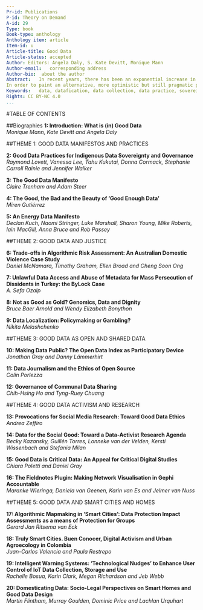```yaml
---
Pr-id: Publications
P-id: Theory on Demand
A-id: 29
Type: book
Book-type: anthology
Anthology item: article
Item-id: u
Article-title: Good Data
Article-status: accepted
Author: Editors: Angela Daly, S. Kate Devitt, Monique Mann 
Author-email:   corresponding address
Author-bio:  about the author
Abstract:   In recent years, there has been an exponential increase in the collection, aggregation and automated analysis of information by government and private actors, and in response to this there has been a significant critique regarding what could be termed ‘bad’ data practices in the globalised digital economy. 
In order to paint an alternative, more optimistic but still pragmatic picture of the datafied future, this book examines and proposes ‘good data’ practices, values and principles from an interdisciplinary, international perspective. From ideas of data sovereignty and justice, to manifestos for change and calls for activism, this collection opens a multifaceted conversation on the kinds of futures we want to see, and presents concrete steps on how we can start realising good data in practice.
Keywords:   data, datafication, data collection, data practice, sovereignty, activism
Rights: CC BY-NC 4.0
...
```


#TABLE OF CONTENTS

##Biographies
**1: Introduction: What is (in) Good Data** <br />
*Monique Mann, Kate Devitt and Angela Daly*



##THEME 1: GOOD DATA MANIFESTOS AND PRACTICES

**2: Good Data Practices for Indigenous Data Sovereignty and Governance** <br />
*Raymond Lovett, Vanessa Lee, Tahu Kukutai, Donna Cormack, Stephanie Carroll Rainie and Jennifer Walker*

**3: The Good Data Manifesto** <br />
*Claire Trenham and Adam Steer*

**4: The Good, the Bad and the Beauty of ‘Good Enough Data’** <br />
*Miren Gutiérrez*

**5: An Energy Data Manifesto** <br />
*Declan Kuch, Naomi Stringer, Luke Marshall, Sharon Young, Mike Roberts, Iain MacGill, Anna Bruce and Rob Passey*

##THEME 2: GOOD DATA AND JUSTICE 

**6: Trade-offs in Algorithmic Risk Assessment: An Australian Domestic Violence Case Study** <br /> 
*Daniel McNamara, Timothy Graham, Ellen Broad and Cheng Soon Ong*

**7: Unlawful Data Access and Abuse of Metadata for Mass Persecution of Dissidents in Turkey: the ByLock Case** <br /> 
*A. Sefa Ozalp*

**8: Not as Good as Gold? Genomics, Data and Dignity**<br /> 
*Bruce Baer Arnold and Wendy Elizabeth Bonython*

**9: Data Localization: Policymaking or Gambling?**<br /> 
*Nikita Melashchenko*

##THEME 3: GOOD DATA AS OPEN AND SHARED DATA

**10: Making Data Public? The Open Data Index as Participatory Device**<br /> 
*Jonathan Gray and Danny Lämmerhirt*

**11: Data Journalism and the Ethics of Open Source**<br />
*Colin Porlezza*

**12: Governance of Communal Data Sharing**<br />
*Chih-Hsing Ho and Tyng-Ruey Chuang*

##THEME 4: GOOD DATA ACTIVISM AND RESEARCH 

**13: Provocations for Social Media Research: Toward Good Data Ethics**<br />
*Andrea Zeffiro*

**14: Data for the Social Good: Toward a Data-Activist Research Agenda**<br />
*Becky Kazansky, Guillén Torres, Lonneke van der Velden, Kersti Wissenbach and Stefania Milan* 

**15: Good Data is Critical Data: An Appeal for Critical Digital Studies**<br /> 
*Chiara Poletti and Daniel Gray*

**16: The Fieldnotes Plugin: Making Network Visualisation in Gephi Accountable**<br />*Maranke Wieringa, Daniela van Geenen, Karin van Es and Jelmer van Nuss*

##THEME 5: GOOD DATA AND SMART CITIES AND HOMES 

**17: Algorithmic Mapmaking in ‘Smart Cities’: Data Protection Impact Assessments as a means of Protection for Groups**<br />
*Gerard Jan Ritsema van Eck*

**18: Truly Smart Cities. Buen Conocer, Digital Activism and Urban Agroecology in Colombia**<br />
*Juan-Carlos Valencia and Paula Restrepo*

**19: Intelligent Warning Systems: ‘Technological Nudges’ to Enhance User Control of IoT Data Collection, Storage and Use**<br /> 
*Rachelle Bosua, Karin Clark, Megan Richardson and Jeb Webb*

**20: Domesticating Data: Socio-Legal Perspectives on Smart Homes and Good Data Design**<br />
*Martin Flintham, Murray Goulden, Dominic Price and Lachlan Urquhart*
